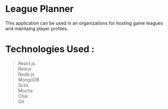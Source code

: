 # League Planner

This application can be used in an organizations for hosting game leagues and maintaing player profiles.

# Technologies Used : 
> React.js <br/>
> Redux <br/>
> Node.js <br/>
> MongoDB <br/>
> Scss <br/>
> Mocha <br/>
> Chai <br/>
> Git <br/>
